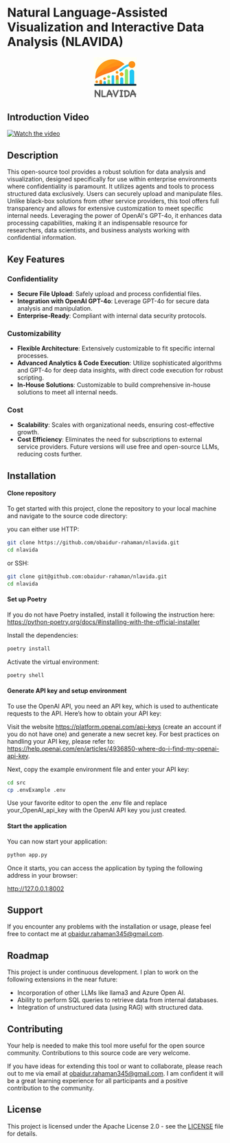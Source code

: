 # Natural Language-Assisted Visualization and Interactive Data Analysis (NLAVIDA)

<p align="center">
  <img src="/assets/logo.jpg" alt="Logo" width="20%">
</p>

## Introduction Video

[![Watch the video](https://img.youtube.com/vi/leJRP_mJsSQ/0.jpg)](https://www.youtube.com/watch?v=leJRP_mJsSQ&t=4s)

## Description

This open-source tool provides a robust solution for data analysis and visualization, designed specifically for use within enterprise environments where confidentiality is paramount. It utilizes agents and tools to process structured data exclusively. Users can securely upload and manipulate files. Unlike black-box solutions from other service providers, this tool offers full transparency and allows for extensive customization to meet specific internal needs. Leveraging the power of OpenAI's GPT-4o, it enhances data processing capabilities, making it an indispensable resource for researchers, data scientists, and business analysts working with confidential information.

## Key Features

### Confidentiality
- **Secure File Upload**: Safely upload and process confidential files.
- **Integration with OpenAI GPT-4o**: Leverage GPT-4o for secure data analysis and manipulation.
- **Enterprise-Ready**: Compliant with internal data security protocols.

### Customizability
- **Flexible Architecture**: Extensively customizable to fit specific internal processes.
- **Advanced Analytics & Code Execution**: Utilize sophisticated algorithms and GPT-4o for deep data insights, with direct code execution for robust scripting.
- **In-House Solutions**: Customizable to build comprehensive in-house solutions to meet all internal needs.

### Cost
- **Scalability**: Scales with organizational needs, ensuring cost-effective growth.
- **Cost Efficiency**: Eliminates the need for subscriptions to external service providers. Future versions will use free and open-source LLMs, reducing costs further.


## Installation

#### Clone repository 

To get started with this project, clone the repository to your local machine and navigate to the source code directory:

you can either use HTTP:
```bash
git clone https://github.com/obaidur-rahaman/nlavida.git
cd nlavida
```

or SSH:
```bash
git clone git@github.com:obaidur-rahaman/nlavida.git
cd nlavida
```

#### Set up Poetry

If you do not have Poetry installed, install it following the instruction here: https://python-poetry.org/docs/#installing-with-the-official-installer

Install the dependencies:

```bash
poetry install
```

Activate the virtual environment:

```bash
poetry shell
```

#### Generate API key and setup environment 

To use the OpenAI API, you need an API key, which is used to authenticate requests to the API. Here’s how to obtain your API key:

Visit the website https://platform.openai.com/api-keys (create an account if you do not have one) and generate a new secret key. For best practices on handling your API key, please refer to: https://help.openai.com/en/articles/4936850-where-do-i-find-my-openai-api-key.

Next, copy the example environment file and enter your API key:

```bash
cd src
cp .envExample .env
```

Use your favorite editor to open the .env file and replace your_OpenAI_api_key with the OpenAI API key you just created.

#### Start the application

You can now start your application:

```bash
python app.py
```

Once it starts, you can access the application by typing the following address in your browser:

http://127.0.0.1:8002

## Support

If you encounter any problems with the installation or usage, please feel free to contact me at obaidur.rahaman345@gmail.com.

## Roadmap

This project is under continuous development. I plan to work on the following extensions in the near future:

- Incorporation of other LLMs like llama3 and Azure Open AI.
- Ability to perform SQL queries to retrieve data from internal databases.
- Integration of unstructured data (using RAG) with structured data.

## Contributing

Your help is needed to make this tool more useful for the open source community. Contributions to this source code are very welcome.

If you have ideas for extending this tool or want to collaborate, please reach out to me via email at obaidur.rahaman345@gmail.com. I am confident it will be a great learning experience for all participants and a positive contribution to the community.

## License

This project is licensed under the Apache License 2.0 - see the [LICENSE](LICENSE) file for details.



